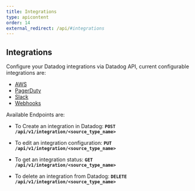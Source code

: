 ```yaml
---
title: Integrations
type: apicontent
order: 14
external_redirect: /api/#integrations
---
```


## Integrations

Configure your Datadog integrations via Datadog API, current configurable integrations are:

*   [AWS](/api/#aws)
*   [PagerDuty](/api/#pagerduty)
*   [Slack](/api/#slack)
*   [Webhooks](/api/#webhooks)

Available Endpoints are:

*   To Create an integration in Datadog:
    **`POST /api/v1/integration/<source_type_name>`**

*   To edit an integration configuration:
    **`PUT /api/v1/integration/<source_type_name>`**

*   To get an integration status:
    **`GET /api/v1/integration/<source_type_name>`**

*   To delete an integration from Datadog:
    **`DELETE /api/v1/integration/<source_type_name>`**
